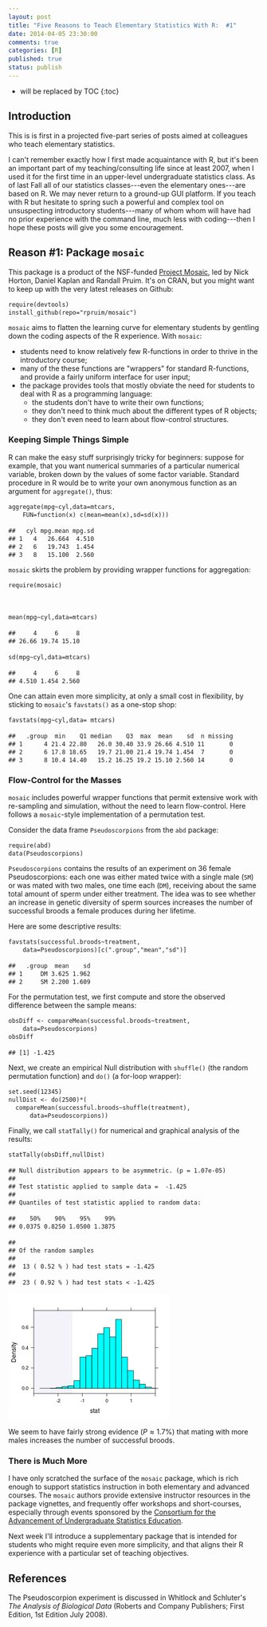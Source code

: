 ```yaml
---
layout: post
title: "Five Reasons to Teach Elementary Statistics With R:  #1"
date: 2014-04-05 23:30:00
comments: true
categories: [R]
published: true
status: publish
---
```

 
* will be replaced by TOC
{:toc}
 


 
## Introduction
 
This is is first in a projected five-part series of posts aimed at colleagues who teach elementary statistics.
 
I can't remember exactly how I first made acquaintance with R, but it's been an important part of my teaching/consulting life since at least 2007, when I used it for the first time in an upper-level undergraduate statistics class.  As of last Fall all of our statistics classes---even the elementary ones---are based on R.  We may never return to a ground-up GUI platform.  If you teach with R but hesitate to spring such a powerful and complex tool on unsuspecting introductory students---many of whom whom will have had no prior experience with the command line, much less with coding---then I hope these posts will give you some encouragement.
 
## Reason #1:  Package `mosaic`
 
This package is a product of the NSF-funded [Project Mosaic](http://mosaic-web.org/), led by Nick Horton, Daniel Kaplan and Randall Pruim.  It's on CRAN, but you might want to keep up with the very latest releases on Github:
 

    require(devtools)
    install_github(repo="rpruim/mosaic")

 
`mosaic` aims to flatten the learning curve for elementary students by gentling down the coding aspects of the R experience.  With `mosaic`:
 
* students need to know relatively few R-functions in order to thrive in the introductory course;
* many of the these functions are "wrappers" for standard R-functions, and provide a fairly uniform interface for user input;
* the package provides tools that mostly obviate the need for students to deal with R as a programming language:
    * the students don't have to write their own functions;
    * they don't need to think much about the different types of R objects;
    * they don't even need to learn about flow-control structures.
 
### Keeping Simple Things Simple
 
R can make the easy stuff surprisingly tricky for beginners:  suppose for example, that you want numerical summaries of a particular numerical variable, broken down by the values of some factor variable.  Standard procedure in R would be to write your own anonymous function as an argument for `aggregate()`, thus:
 

    aggregate(mpg~cyl,data=mtcars,
        FUN=function(x) c(mean=mean(x),sd=sd(x)))

    ##   cyl mpg.mean mpg.sd
    ## 1   4   26.664  4.510
    ## 2   6   19.743  1.454
    ## 3   8   15.100  2.560

 
`mosaic` skirts the problem by providing wrapper functions for aggregation:
 

    require(mosaic)

 

    mean(mpg~cyl,data=mtcars)

    ##     4     6     8 
    ## 26.66 19.74 15.10

    sd(mpg~cyl,data=mtcars)

    ##     4     6     8 
    ## 4.510 1.454 2.560

 
One can attain even more simplicity, at only a small cost in flexibility, by sticking to `mosaic`'s `favstats()` as a one-stop shop:
 

    favstats(mpg~cyl,data= mtcars)

    ##   .group  min    Q1 median    Q3  max  mean    sd  n missing
    ## 1      4 21.4 22.80   26.0 30.40 33.9 26.66 4.510 11       0
    ## 2      6 17.8 18.65   19.7 21.00 21.4 19.74 1.454  7       0
    ## 3      8 10.4 14.40   15.2 16.25 19.2 15.10 2.560 14       0

 
### Flow-Control for the Masses
 
`mosaic` includes powerful wrapper functions that permit extensive work with re-sampling and simulation, without the need to learn flow-control.  Here follows a `mosaic`-style implementation of a permutation test.
 
Consider the data frame `Pseudoscorpions` from the `abd` package:
 

    require(abd)
    data(Pseudoscorpions)

 
`Pseudoscorpions` contains the results of an experiment on 36 female Pseudoscorpions:  each one was either mated twice with a single male (`SM`) or was mated with two males, one time each (`DM`), receiving about the same total amount of sperm under either treatment.  The idea was to see whether an increase in genetic diversity of sperm sources increases the number of successful broods a female produces during her lifetime.
 
Here are some descriptive results:
 

    favstats(successful.broods~treatment,
        data=Pseudoscorpions)[c(".group","mean","sd")]

    ##   .group  mean    sd
    ## 1     DM 3.625 1.962
    ## 2     SM 2.200 1.609

 
For the permutation test, we first compute and store the observed difference between the sample means:
 

    obsDiff <- compareMean(successful.broods~treatment,
        data=Pseudoscorpions)
    obsDiff

    ## [1] -1.425

 
Next, we create an empirical Null distribution with `shuffle()` (the random permutation function) and `do()` (a for-loop wrapper):
 

    set.seed(12345)
    nullDist <- do(2500)*(
      compareMean(successful.broods~shuffle(treatment),
          data=Pseudoscorpions))

 
Finally, we call `statTally()` for numerical and graphical analysis of the results:
 

    statTally(obsDiff,nullDist)

    ## Null distribution appears to be asymmetric. (p = 1.07e-05)
    ## 
    ## Test statistic applied to sample data =  -1.425
    ## 
    ## Quantiles of test statistic applied to random data:

    ##    50%    90%    95%    99% 
    ## 0.0375 0.8250 1.0500 1.3875

    ## 
    ## Of the random samples
    ## 
    ## 	13 ( 0.52 % ) had test stats = -1.425
    ## 
    ## 	23 ( 0.92 % ) had test stats < -1.425

![plot of chunk reason1hist](/images/figure/reason1hist.png) 

 
 
We seem to have fairly strong evidence ($P \approx 1.7\%$) that mating with more males increases the number of successful broods.
 
### There is Much More
 
I have only scratched the surface of the `mosaic` package, which is rich enough to support statistics instruction in both elementary and advanced courses.  The `mosaic` authors provide extensive instructor resources in the package vignettes, and frequently offer workshops and short-courses, especially through events sponsored by the [Consortium for the Advancement of Undergraduate Statistics Education](https://www.causeweb.org/).
 
Next week I'll introduce a supplementary package that is intended for students who might require even more simplicity, and that aligns their R experience with a particular set of teaching objectives.
 
## References
 
The Pseudoscorpion experiment is discussed in Whitlock and Schluter's *The Analysis of Biological Data* (Roberts and Company Publishers; First Edition, 1st Edition July 2008).
